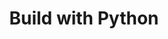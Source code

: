 ---
title: "Build with Python"
description: "Documentation to help you start building with Python.The goal of this guide is to get you up and running with a working prototype that represents a real use case, using a hands-on example to teach you basic design principles and best practices for building dApps with Python on Algorand. This guide goes through setting up the development environment, creating a smart contract, set up, bidding and closing of auction, as well as how to deploy and communicate with smart contracts."
type: "tutorial"
category: "dApps"
difficulty: "Intermediate"
summary: "Building on Algorand with Python"
file_path: ""
image: "https://assets-global.website-files.com/5e39e095596498a8b9624af1/5ffca6e3e0d8ad9231cc2af6_Portfolio-course---final.png"
link: "https://developer.algorand.org/docs/get-started/dapps/pyteal/"
status: "open"
---